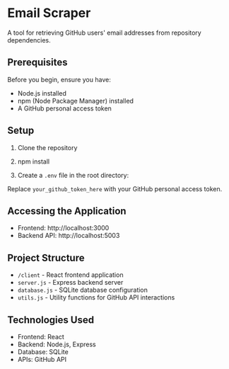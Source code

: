 # Email Scraper

A tool for retrieving GitHub users' email addresses from repository dependencies.

## Prerequisites

Before you begin, ensure you have:
- Node.js installed
- npm (Node Package Manager) installed
- A GitHub personal access token

## Setup

1. Clone the repository

2. npm install

3. Create a `.env` file in the root directory:

Replace `your_github_token_here` with your GitHub personal access token.



## Accessing the Application

- Frontend: http://localhost:3000
- Backend API: http://localhost:5003

## Project Structure

- `/client` - React frontend application
- `server.js` - Express backend server
- `database.js` - SQLite database configuration
- `utils.js` - Utility functions for GitHub API interactions

## Technologies Used

- Frontend: React
- Backend: Node.js, Express
- Database: SQLite
- APIs: GitHub API
